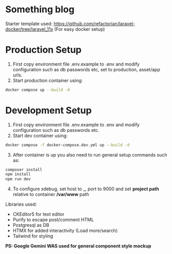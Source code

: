 # Something blog
Starter template used: https://github.com/refactorian/laravel-docker/tree/laravel_11x (For easy docker setup) 


# Production Setup

1. First copy environment file .env.example to .env and modify configuration such as db passwords etc, set to production, asset/app urls.
2. Start production container using:
```bash
docker compose up --build -d
```

# Development Setup
1. First copy environment file .env.example to .env and modify configuration such as db passwords etc.
2. Start dev container using:
```bash
docker compose -f docker-compose.dev.yml up --build -d
```
3. After container is up you also need to run general setup commands such as:
```bash
composer install
npm install
npm run dev
```

4. To configure xdebug, set host to _, port to 9000 and set **project path** relative to container **/var/www** path

Libraries used:
* CKEditor5 for text editor
* Purify to escape post/comment HTML
* Postgresql as DB
* HTMX for added interactivity (Load more/search)
* Tailwind for styling


**PS: Google Gemini WAS used for general component style mockup**
